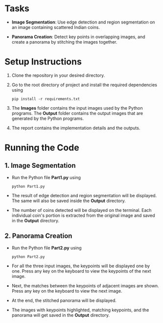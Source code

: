 # Tasks

- **Image Segmentation**: Use edge detection and region segmentation on an image containing scattered Indian coins.

- **Panorama Creation**: Detect key points in overlapping images, and create a panorama by stitching the images together.

# Setup Instructions

1. Clone the repository in your desired directory.

2. Go to the root directory of project and install the required dependencies using

    ```pip install -r requirements.txt```

3. The <b>Images</b> folder contains the input images used by the Python programs. The <b>Output</b> folder contains the output images that are generated by the Python programs.

4. The report contains the implementation details and the outputs.

# Running the Code

## 1. Image Segmentation

- Run the Python file <b>Part1.py</b> using 
    
    ```python Part1.py```

- The result of edge detection and region segmentation will be displayed. The same will also be saved inside the <b>Output</b> directory.

- The number of coins detected will be displayed on the terminal. Each individual coin's
portion is extracted from the original image and saved in the <b>Output</b> directory.

## 2. Panorama Creation

- Run the Python file <b>Part2.py</b> using

    ```python Part2.py```

- For all the three input images, the keypoints will be displayed one by one. Press any key on the keyboard to view the keypoints of the next image.

- Next, the matches between the keypoints of adjacent images are shown. Press any key on the keyboard to view the next image.

- At the end, the stitched panorama will be displayed.

- The images with keypoints highlighted, matching keypoints, and the panorama will get saved in the <b>Output</b> directory.

